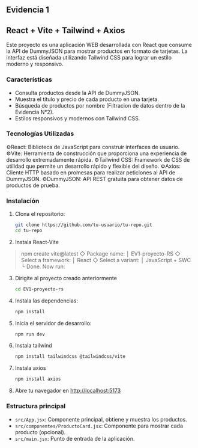 ## Evidencia 1
## React  + Vite + Tailwind + Axios

Este proyecto es una aplicación WEB  desarrollada con React que consume la API de DummyJSON para mostrar productos en formato de tarjetas. La interfaz está diseñada utilizando Tailwind CSS para lograr un estilo moderno y responsivo.

### Características

- Consulta productos desde la API de DummyJSON.
- Muestra el título y precio de cada producto en una tarjeta.
- Búsqueda de productos por nombre (Filtracion de datos dentro de la Evidencia N°2).
- Estilos responsivos y modernos con Tailwind CSS.

### Tecnologías Utilizadas

⚙️React: Biblioteca de JavaScript para construir interfaces de usuario.
⚙️Vite: Herramienta de construcción que proporciona una experiencia de desarrollo extremadamente rápida.
⚙️Tailwind CSS: Framework de CSS de utilidad que permite un desarrollo rápido y flexible del diseño.
⚙️Axios: Cliente HTTP basado en promesas para realizar peticiones al API de DummyJSON.
⚙️DummyJSON: API REST gratuita para obtener datos de productos de prueba.


### Instalación

1. Clona el repositorio:
   ```bash
   git clone https://github.com/tu-usuario/tu-repo.git
   cd tu-repo
   ```

2. Instala React-Vite

> npm create vite@latest 
◇  Package name:
│  EV1-proyecto-RS
◇  Select a framework:
│  React
◇  Select a variant:
│  JavaScript + SWC
└  Done. Now run:

3. Dirigite al proyecto creado anteriormente
    ```bash
    cd EV1-proyecto-rs
    ```
4. Instala las dependencias:
   ```bash
   npm install
   ```

5. Inicia el servidor de desarrollo:
   ```bash
   npm run dev
   ```

6. Instala tailwind

    ```bash
    npm install tailwindcss @tailwindcss/vite
    ```

7. Instala axios

    ```bash
    npm install axios
    ```

8. Abre tu navegador en [http://localhost:5173](http://localhost:5173)

### Estructura principal

- `src/App.jsx`: Componente principal, obtiene y muestra los productos.
- `src/componentes/ProductoCard.jsx`: Componente para mostrar cada producto (opcional).
- `src/main.jsx`: Punto de entrada de la aplicación.
